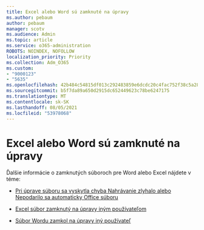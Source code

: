 ```yaml
---
title: Excel alebo Word sú zamknuté na úpravy
ms.author: pebaum
author: pebaum
manager: scotv
ms.audience: Admin
ms.topic: article
ms.service: o365-administration
ROBOTS: NOINDEX, NOFOLLOW
localization_priority: Priority
ms.collection: Adm_O365
ms.custom:
- "9000123"
- "5635"
ms.openlocfilehash: 42b484c54815df013c292483859e6dcdc20c4fac752f38c5a2820332a5c990ba
ms.sourcegitcommit: b5f7da89a650d2915dc652449623c78be6247175
ms.translationtype: MT
ms.contentlocale: sk-SK
ms.lasthandoff: 08/05/2021
ms.locfileid: "53978068"
---
```

# <a name="excel-or-word-files-are-locked-for-editing"></a>Excel alebo Word sú zamknuté na úpravy

Ďalšie informácie o zamknutých súboroch pre Word alebo Excel nájdete v téme:

- [Pri úprave súboru sa vyskytla chyba Nahrávanie zlyhalo alebo Nepodarilo sa automaticky Office súboru](https://support.office.com/article/i-got-an-upload-failed-or-couldn-t-save-automatically-error-while-editing-an-office-file-93a14d34-88e3-4a91-9eef-58cc541d31f8)

- [Excel súbor zamknutý na úpravy iným používateľom](https://support.office.com/article/Excel-file-is-locked-for-editing-by-another-user-6fa93887-2c2c-45f0-abcc-31b04aed68b3)

- [Súbor Wordu zamkol na úpravy iný používateľ](https://support.microsoft.com/help/313472/the-document-is-locked-for-editing-by-another-user-error-message-when)
